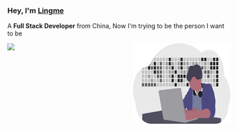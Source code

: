 ### Hey, I'm [Lingme](https://lingmin.me/)

A <b>Full Stack Developer</b> from China, Now I'm trying to be the person I want to be

<img align="right" width="220" height="182" src="https://github.com/lingme/Picture_Bucket/raw/master/3D_Test/undraw_developer_activity_bv83.svg" />

![](https://github-readme-stats.vercel.app/api?username=lingme&show_icons=true&icon_color=000000&text_color=000000&bg_color=ffffff&hide_title=false&title_color=000000&hide_border=true)
